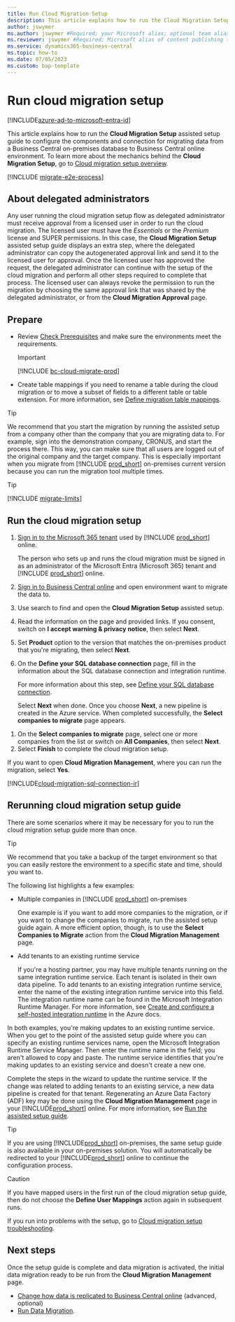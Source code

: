 ```yaml
---
title: Run Cloud Migration Setup
description: This article explains how to run the Cloud Migration Setup assisted setup guide to configure the components and connection for migrating data from a Business Central on-premises database to Business Central online environment.
author: jswymer
ms.author: jswymer #Required; your Microsoft alias; optional team alias.
ms.reviewer: jswymer #Required; Microsoft alias of content publishing team member.
ms.service: dynamics365-business-central
ms.topic: how-to 
ms.date: 07/05/2023
ms.custom: bap-template
---
```

# Run cloud migration setup

[!INCLUDE[azure-ad-to-microsoft-entra-id](~/../shared-content/shared/azure-ad-to-microsoft-entra-id.md)]

This article explains how to run the **Cloud Migration Setup** assisted setup guide to configure the components and connection for migrating data from a Business Central on-premises database to Business Central online environment. To learn more about the mechanics behind the **Cloud Migration Setup**, go to [Cloud migration setup overview](migration-setup-overview.md).

[!INCLUDE [migrate-e2e-process](../developer/includes/migrate-e2e-process.md)]

<!-- To migrate data, in the target company in [!INCLUDE[prod_short](../developer/includes/prod_short.md)] online, run the **Cloud Migration Setup** assisted setup guide.  


> [!IMPORTANT]
> You must be signed in as an administrator of the Microsoft 365 tenant as well as [!INCLUDE [prod_short](../includes/prod_short.md)] online.  -->

## About delegated administrators

Any user running the cloud migration setup flow as delegated administrator must receive approval from a licensed user in order to run the cloud migration. The licensed user must have the *Essentials* or the *Premium* license and SUPER permissions. In this case, the **Cloud Migration Setup** assisted setup guide displays an extra step, where the delegated administrator can copy the autogenerated approval link and send it to the licensed user for approval. Once the licensed user has approved the request, the delegated administrator can continue with the setup of the cloud migration and perform all other steps required to complete that process. The licensed user can always revoke the permission to run the migration by choosing the same approval link that was shared by the delegated administrator, or from the **Cloud Migration Approval** page.  

<!--

Once the setup guide is complete and data migration is activated, the initial data migration ready to be run from the **Cloud Migration Management** page whenever you want. Go to [Manage the Migration](#manage-the-migration).-->

## Prepare

- Review [Check Prerequisites](cloud-migration-prerequisites.md) and make sure the environments meet the requirements.

   > [!IMPORTANT]
   > [!INCLUDE [bc-cloud-migrate-prod](../includes/bc-cloud-migrate-prod.md)]

- Create table mappings if you need to rename a table during the cloud migration or to move a subset of fields to a different table or table extension. For more information, see [Define migration table mappings](migration-table-mapping.md).
<!-- - Get the SQL connection string for the Business Central on-premises database. For more information, go to [SQL connection string](#define-your-sql-database-connection).-->

> [!TIP]
> We recommend that you start the migration by running the assisted setup from a company other than the company that you are migrating data to. For example, sign into the demonstration company, CRONUS, and start the process there. This way, you can make sure that all users are logged out of the original company and the target company. This is especially important when you migrate from [!INCLUDE [prod_short](../includes/prod_short.md)] on-premises current version because you can run the migration tool multiple times.

> [!TIP]
> [!INCLUDE [migrate-limits](../developer/includes/migrate-limits.md)]

## Run the cloud migration setup

<!--Does it matter what machine you run the setup, repl, from? If this is the first time running cloud setup should you run it on the machine where SQL db is so IR install?-->

1. [Sign in to the Microsoft 365 tenant](https://admin.microsoft.com) used by [!INCLUDE [prod_short](../includes/prod_short.md)] online.

   The person who sets up and runs the cloud migration must be signed in as an administrator of the Microsoft Entra (Microsoft 365) tenant and [!INCLUDE [prod_short](../includes/prod_short.md)] online.
1. [Sign in to Business Central online](https://businesscentral.dynamics.com) and open environment want to migrate the data to.
1. Use search to find and open the **Cloud Migration Setup** assisted setup.
1. Read the information on the page and provided links. If you consent, switch on **I accept warning & privacy notice**, then select **Next**.
1. Set **Product** option to the version that matches the on-premises product that you're migrating, then select **Next**.
1. On the **Define your SQL database connection** page, fill in the information about the SQL database connection and integration runtime.

   For more information about this step, see [Define your SQL database connection](#define-sql-database-connection-and-integration-runtime).

   Select **Next** when done. Once you choose **Next**, a new pipeline is created in the Azure service. When completed successfully, the **Select companies to migrate** page appears.


 <!--For example, Server=jswymer-vm-2\bcdemo;Database="Demo Database BC (21-0)";User Id=bclogin2;Password=1234;-->

   <!--1. Do one of the following tasks:

   - If you already have a Microsoft integration runtime service instance, you can use the instance by entering its name in the **Integration Runtime Name** box. Then select **Next** and go to step 9. 
   - If you don't already have an integration runtime, leave **Integration Runtime Name** blank, select **Next**, then go to the next step.-->

<!--
8. Select **Download the Self-hosted Integration Runtime**, the do these steps to install the integration runtime:
    1. On the Download Center page that opens, select **Download** > **IntegrationRuntime_<latestversion>.msi** > **Next**. The file is downloaded to your computer.
    2. Select **Open** file to start the installation. When completed, the **Register Integration Runtime (Self-Hosted)** page opens.
    3. Go back to the **Cloud Migration Setup** page copy the **Authentication key**.
    4. Go back to the **Register Integration Runtime (Self-Hosted)** page and paste the key value in authentication key box, then select **Finish**. 
    5. Go back to **Cloud Migration Setup** and select **Next**.-->

1. On the **Select companies to migrate** page, select one or more companies from the list or switch on **All Companies**, then select **Next**.
1. Select **Finish** to complete the cloud migration setup.

  If you want to open **Cloud Migration Management**, where you can run the migration, select **Yes**.

<a name="sql"></a>

[!INCLUDE[cloud-migration-sql-connection-ir](../developer/includes/cloud-migration-sql-connection-ir.md)]

## Rerunning cloud migration setup guide

There are some scenarios where it may be necessary for you to run the cloud migration setup guide more than once.  

> [!TIP]
> We recommend that you take a backup of the target environment so that you can easily restore the environment to a specific state and time, should you want to.

The following list highlights a few examples:

- Multiple companies in [!INCLUDE [prod_short](../includes/prod_short.md)] on-premises

  One example is if you want to add more companies to the migration, or if you want to change the companies to migrate, run the assisted setup guide again. A more efficient option, though, is to use the **Select Companies to Migrate** action from the **Cloud Migration Management** page.  

- Add tenants to an existing runtime service  

  If you're a hosting partner, you may have multiple tenants running on the same integration runtime service. Each tenant is isolated in their own data pipeline. To add tenants to an existing integration runtime service, enter the name of the existing integration runtime service into this field. The integration runtime name can be found in the Microsoft Integration Runtime Manager. For more information, see [Create and configure a self-hosted integration runtime](/azure/data-factory/create-self-hosted-integration-runtime) in the Azure docs.

In both examples, you're making updates to an existing runtime service. When you get to the point of the assisted setup guide where you can specify an existing runtime services name, open the Microsoft Integration Runtime Service Manager. Then enter the runtime name in the field; you aren't allowed to copy and paste. The runtime service identifies that you're making updates to an existing service and doesn't create a new one.  

Complete the steps in the wizard to update the runtime service. If the change was related to adding tenants to an existing service, a new data pipeline is created for that tenant. Regenerating an Azure Data Factory (ADF) key may be done using the **Cloud Migration Management** page in your [!INCLUDE[prod_short](../developer/includes/prod_short.md)] online. For more information, see [Run the assisted setup guide](migration-setup.md#rerunning-cloud-migration-setup-guide).  

> [!TIP]
> If you are using [!INCLUDE[prod_short](../developer/includes/prod_short.md)] on-premises, the same setup guide is also available in your on-premises solution. You will automatically be redirected to your [!INCLUDE[prod_short](../developer/includes/prod_short.md)] online to continue the configuration process.

> [!CAUTION]
> If you have mapped users in the first run of the cloud migration setup guide, then do not choose the **Define User Mappings** action again in subsequent runs.


If you run into problems with the setup, go to [Cloud migration setup troubleshooting](migration-setup-troubleshooting.md).


## Next steps

Once the setup guide is complete and data migration is activated, the initial data migration ready to be run from the **Cloud Migration Management** page.

- [Change how data is replicated to Business Central online](cloud-migration-change-replication.md) (advanced, optional)
- [Run Data Migration](migration-data-replication.md).

